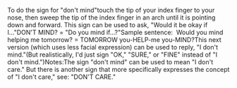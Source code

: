To do the sign for "don't mind"touch the 
	tip of your index finger to your nose, then sweep the tip of the index 
	finger in an arch until it is pointing down and forward.
  This sign can be used to ask, "Would it be okay if I..."DON'T MIND? = "Do you 
	mind if...?"Sample sentence:  Would you mind helping me tomorrow? = TOMORROW 
	you-HELP-me you-MIND?This next version (which uses less facial expression) can be used to reply, 
	"I don't mind."(But realistically, I'd just sign "OK," "SURE," or "FINE" instead of "I 
	don't mind.")Notes:The sign "don't mind" can be used to mean "I don't care." But there is 
	another sign that more specifically expresses the concept of "I don't care," 
	see: "DON'T CARE."
